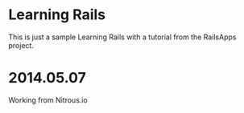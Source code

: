 Learning Rails
==
This is just a sample
Learning Rails with a tutorial from the RailsApps project.

2014.05.07
==
Working from Nitrous.io
